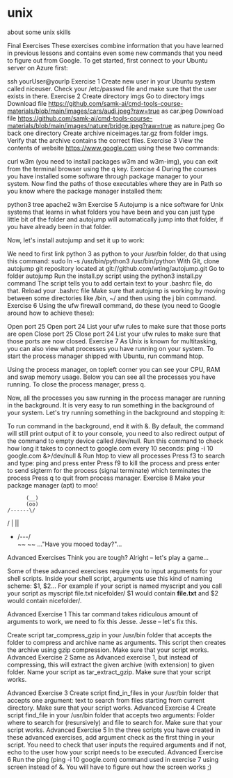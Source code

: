 # unix
about some unix skills

Final Exercises
These exercises combine information that you have learned in previous lessons and contains even some new commands that you need to figure out from Google. To get started, first connect to your Ubuntu server on Azure first:

ssh yourUser@yourIp
Exercise 1
Create new user in your Ubuntu system called niceuser.
Check your /etc/passwd file and make sure that the user exists in there.
Exercise 2
Create directory imgs
Go to directory imgs
Download file https://github.com/samk-ai/cmd-tools-course-materials/blob/main/images/cars/audi.jpeg?raw=true as car.jpeg
Download file https://github.com/samk-ai/cmd-tools-course-materials/blob/main/images/nature/bridge.jpeg?raw=true as nature.jpeg
Go back one directory
Create archive niceimages.tar.gz from folder imgs.
Verify that the archive contains the correct files.
Exercise 3
View the contents of website https://www.google.com using these two commands:

curl
w3m (you need to install packages w3m and w3m-img), you can exit from the terminal browser using the q key.
Exercise 4
During the courses you have installed some software through package manager to your system. Now find the paths of those executables where they are in Path so you know where the package manager installed them:

python3
tree
apache2
w3m
Exercise 5
Autojump is a nice software for Unix systems that learns in what folders you have been and you can just type little bit of the folder and autojump will automatically jump into that folder, if you have already been in that folder.

Now, let's install autojump and set it up to work:

We need to first link python 3 as python to your /usr/bin folder, do that using this command: sudo ln -s /usr/bin/python3 /usr/bin/python
With Git, clone autojump git repository located at git://github.com/wting/autojump.git
Go to folder autojump
Run the install.py script using the python3 install.py command
The script tells you to add certain text to your .bashrc file, do that.
Reload your .bashrc file
Make sure that autojump is working by moving between some directories like /bin, ~/ and then using the j bin command.
Exercise 6
Using the ufw firewall command, do these (you need to Google around how to achieve these):

Open port 25
Open port 24
List your ufw rules to make sure that those ports are open
Close port 25
Close port 24
List your ufw rules to make sure that those ports are now closed.
Exercise 7
As Unix is known for multitasking, you can also view what processes you have running on your system. To start the process manager shipped with Ubuntu, run command htop.

Using the process manager, on topleft corner you can see your CPU, RAM and swap memory usage. Below you can see all the processes you have running. To close the process manager, press q.

Now, all the processes you saw running in the process manager are running in the background. It is very easy to run something in the background of your system. Let's try running something in the background and stopping it:

To run command in the background, end it with &. By default, the command will still print output of it to your console, you need to also redirect output of the command to empty device called /dev/null. Run this command to check how long it takes to connect to google.com every 10 seconds: ping -i 10 google.com &>/dev/null &
Run htop to view all processes
Press f3 to search and type: ping and press enter
Press f9 to kill the process and press enter to send sigterm for the process (signal terminate) which terminates the process
Press q to quit from process manager.
Exercise 8
Make your package manager (apt) to moo!

          (__)
          (oo)
    /------\/
   / |    ||
  *  /\---/\
     ~~   ~~
..."Have you mooed today?"...

Advanced Exercises
Think you are tough? Alright – let's play a game...

Some of these advanced exercises require you to input arguments for your shell scripts. Inside your shell script, arguments use this kind of naming scheme: $1, $2... For example if your script is named myscript and you call your script as myscript file.txt nicefolder/ $1 would contain <b>file.txt</b> and $2 would contain nicefolder/.

Advanced Exercise 1
This tar command takes ridiculous amount of arguments to work, we need to fix this Jesse. Jesse – let's fix this.

Create script tar_compress_gzip in your /usr/bin folder that accepts the folder to compress and archive name as arguments. This script then creates the archive using gzip compression.
Make sure that your script works.
Advanced Exercise 2
Same as Advanced exercise 1, but instead of compressing, this will extract the given archive (with extension) to given folder. Name your script as tar_extract_gzip. Make sure that your script works.

Advanced Exercise 3
Create script find_in_files in your /usr/bin folder that accepts one argument: text to search from files starting from current directory.
Make sure that your script works.
Advanced Exercise 4
Create script find_file in your /usr/bin folder that accepts two arguments: Folder where to search for (resursively) and file to search for.
Make sure that your script works.
Advanced Exercise 5
In the three scripts you have created in these advanced exercises, add argument check as the first thing in your script. You need to check that user inputs the required arguments and if not, echo to the user how your script needs to be executed.
Advanced Exercise 6
Run the ping (ping -i 10 google.com) command used in exercise 7 using screen instead of &. You will have to figure out how the screen works ;)
